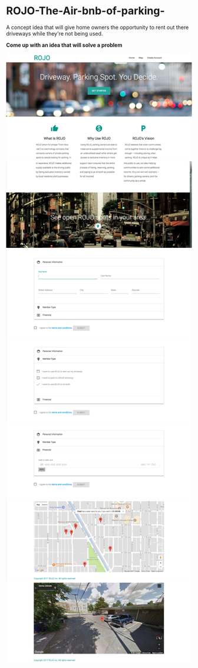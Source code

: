 # ROJO-The-Air-bnb-of-parking-
A concept idea that will give home owners the opportunity to rent out there driveways while they're not being used.


**Come up with an idea that will solve a problem**




![](/1.png)
![](/7.png)
![](/3.png)
![](/4.png)
![](/5.png)
![](/6.png)
![](/2.png)
